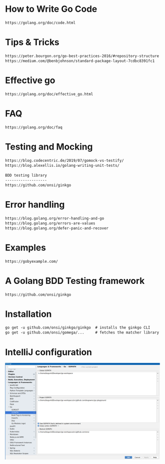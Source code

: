 How to Write Go Code 
====================
	https://golang.org/doc/code.html

Tips & Tricks
=============
	https://peter.bourgon.org/go-best-practices-2016/#repository-structure
	https://medium.com/@benbjohnson/standard-package-layout-7cdbc8391fc1

Effective go
============
	https://golang.org/doc/effective_go.html

FAQ
===
	https://golang.org/doc/faq

Testing and Mocking
===================
	https://blog.codecentric.de/2019/07/gomock-vs-testify/
	https://blog.alexellis.io/golang-writing-unit-tests/

	BDD testing library
	-------------------
	https://github.com/onsi/ginkgo

Error handling
==============
	https://blog.golang.org/error-handling-and-go
	https://blog.golang.org/errors-are-values
	https://blog.golang.org/defer-panic-and-recover

Examples
========
	https://gobyexample.com/


A Golang BDD Testing framework
==============================

    https://github.com/onsi/ginkgo

# Installation 

    go get -u github.com/onsi/ginkgo/ginkgo  # installs the ginkgo CLI
    go get -u github.com/onsi/gomega/...     # fetches the matcher library

# IntelliJ configuration

![image](IntelliJConfiguration.png)
